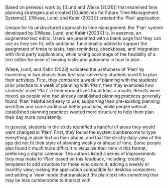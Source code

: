 Based on previous work by [[Lund and Wiese (2021)]] that examined time planning strategies and created [[Guidelines for Future Time Management Systems]], [[Wiese, Lund, and Kabir (2023)]] created the ‘Plan’ application.

Unique for its unstructured approach to time management, the ‘Plan’ system developed by [[Wiese, Lund, and Kabir (2023)]] is, in essence, an augmented text editor. Users are presented with a blank page that they can use as they see fit, with additional functionality added to support the assignment of times to tasks, task reminders, checkboxes, and integration with third party applications, while taking advantage of the flexibility of a text editor for ease of moving tasks and autonomy in how to plan.

Wiese, Lund, and Kabir (2023) validated the usefulness of ‘Plan’ by examining in two phases how first year university students used it to plan their activities. First, they compared a week of planning with the students’ prior practice to a week of planning with ‘Plan’, then they examined how students’ used ‘Plan’ in their normal lives for at least a month. Results were mixed, as people who had already established planning practices generally found ‘Plan’ helpful and easy to use, supporting their pre-existing planning workflow and some additional better practices, while people without established planning practices wanted more structure to help them plan their day more consistently.

In general, students in the study identified a handful of areas they would want changed in ‘Plan’. First, they found the system cumbersome to type everything in plain text on their phone, and that the strictly daily view of the app did not fit their style of planning weekly or ahead of time. Some people also found it much more difficult to visualize their time in this format, preferring a digital calendar. The authors listed a series of improvements they may make to ‘Plan’ based on this feedback, including: creating templates to add structure for those who desire it; adding a weekly or monthly view; making the application compatible for desktop computers; and adding a ‘view’ mode that translated the plain text into something that may be less cumbersome to interact with.